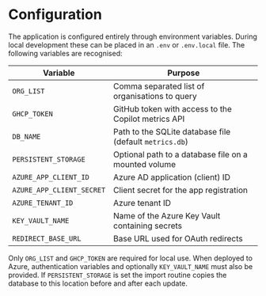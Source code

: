 # Configuration

The application is configured entirely through environment variables. During local development these can be placed in an `.env` or `.env.local` file. The following variables are recognised:

| Variable | Purpose |
|----------|---------|
| `ORG_LIST` | Comma separated list of organisations to query |
| `GHCP_TOKEN` | GitHub token with access to the Copilot metrics API |
| `DB_NAME` | Path to the SQLite database file (default `metrics.db`) |
| `PERSISTENT_STORAGE` | Optional path to a database file on a mounted volume |
| `AZURE_APP_CLIENT_ID` | Azure AD application (client) ID |
| `AZURE_APP_CLIENT_SECRET` | Client secret for the app registration |
| `AZURE_TENANT_ID` | Azure tenant ID |
| `KEY_VAULT_NAME` | Name of the Azure Key Vault containing secrets |
| `REDIRECT_BASE_URL` | Base URL used for OAuth redirects |

Only `ORG_LIST` and `GHCP_TOKEN` are required for local use. When deployed to Azure, authentication variables and optionally `KEY_VAULT_NAME` must also be provided. If `PERSISTENT_STORAGE` is set the import routine copies the database to this location before and after each update.
